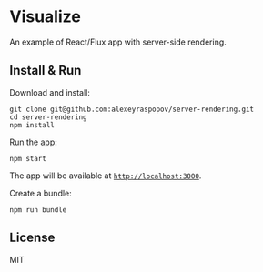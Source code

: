 # Visualize

An example of React/Flux app with server-side rendering.

## Install & Run

Download and install:

	git clone git@github.com:alexeyraspopov/server-rendering.git
	cd server-rendering
	npm install

Run the app:

	npm start

The app will be available at [`http://localhost:3000`](http://localhost:3000).

Create a bundle:

	npm run bundle

## License

MIT
